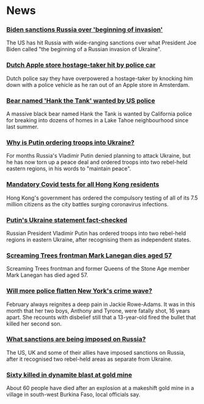 # News
### [Biden sanctions Russia over 'beginning of invasion'](https://www.bbc.com/news/world-europe-60488037)
The US has hit Russia with wide-ranging sanctions over what President Joe Biden called "the beginning of a Russian invasion of Ukraine".
### [Dutch Apple store hostage-taker hit by police car](https://www.bbc.com/news/world-europe-60486726)
Dutch police say they have overpowered a hostage-taker by knocking him down with a police vehicle as he ran out of an Apple store in Amsterdam.
### [Bear named 'Hank the Tank' wanted by US police](https://www.bbc.com/news/world-us-canada-60486984)
A massive black bear named Hank the Tank is wanted by California police for breaking into dozens of homes in a Lake Tahoe neighbourhood since last summer. 
### [Why is Putin ordering troops into Ukraine?](https://www.bbc.com/news/world-europe-56720589)
For months Russia's Vladimir Putin denied planning to attack Ukraine, but he has now torn up a peace deal and ordered troops into two rebel-held eastern regions, in his words to "maintain peace".
### [Mandatory Covid tests for all Hong Kong residents](https://www.bbc.com/news/world-asia-china-60467039)
Hong Kong's government has ordered the compulsory testing of all of its 7.5 million citizens as the city battles surging coronavirus infections.
### [Putin's Ukraine statement fact-checked](https://www.bbc.com/news/60477712)
Russian President Vladimir Putin has ordered troops into two rebel-held regions in eastern Ukraine, after recognising them as independent states.
### [Screaming Trees frontman Mark Lanegan dies aged 57](https://www.bbc.com/news/entertainment-arts-60487917)
Screaming Trees frontman and former Queens of the Stone Age member Mark Lanegan has died aged 57.
### [Will more police flatten New York's crime wave?](https://www.bbc.com/news/world-us-canada-60484459)
February always reignites a deep pain in Jackie Rowe-Adams. It was in this month that her two boys, Anthony and Tyrone, were fatally shot, 16 years apart. She recounts with disbelief still that a 13-year-old fired the bullet that killed her second son.
### [What sanctions are being imposed on Russia?](https://www.bbc.com/news/world-europe-60125659)
The US, UK and some of their allies have imposed sanctions on Russia, after it recognised two rebel-held areas as separate from Ukraine.
### [Sixty killed in dynamite blast at gold mine](https://www.bbc.com/news/world-africa-60477920)
About 60 people have died after an explosion at a makeshift gold mine in a village in south-west Burkina Faso, local officials say.
